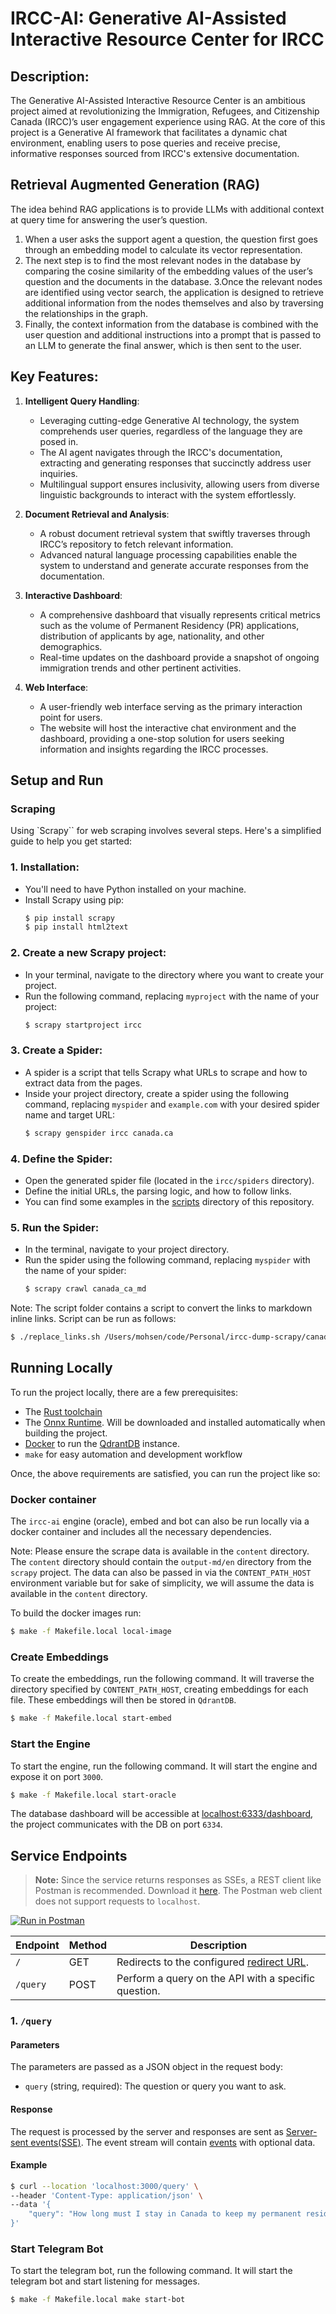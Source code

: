 # IRCC-AI: Generative AI-Assisted Interactive Resource Center for IRCC

## Description:

The Generative AI-Assisted Interactive Resource Center is an ambitious project aimed at revolutionizing the Immigration, Refugees, and Citizenship Canada (IRCC)’s user engagement experience using RAG. At the core of this project is a Generative AI framework that facilitates a dynamic chat environment, enabling users to pose queries and receive precise, informative responses sourced from IRCC's extensive documentation.

## Retrieval Augmented Generation (RAG)
The idea behind RAG applications is to provide LLMs with additional context at query time for answering the user’s question.

1. When a user asks the support agent a question, the question first goes through an embedding model to calculate its vector representation.
2. The next step is to find the most relevant nodes in the database by comparing the cosine similarity of the embedding values of the user’s question and the documents in the database.
3.Once the relevant nodes are identified using vector search, the application is designed to retrieve additional information from the nodes themselves and also by traversing the relationships in the graph.
4. Finally, the context information from the database is combined with the user question and additional instructions into a prompt that is passed to an LLM to generate the final answer, which is then sent to the user.

## Key Features:

1. **Intelligent Query Handling**:
   - Leveraging cutting-edge Generative AI technology, the system comprehends user queries, regardless of the language they are posed in.
   - The AI agent navigates through the IRCC's documentation, extracting and generating responses that succinctly address user inquiries.
   - Multilingual support ensures inclusivity, allowing users from diverse linguistic backgrounds to interact with the system effortlessly.

2. **Document Retrieval and Analysis**:
   - A robust document retrieval system that swiftly traverses through IRCC’s repository to fetch relevant information.
   - Advanced natural language processing capabilities enable the system to understand and generate accurate responses from the documentation.

3. **Interactive Dashboard**:
   - A comprehensive dashboard that visually represents critical metrics such as the volume of Permanent Residency (PR) applications, distribution of applicants by age, nationality, and other demographics.
   - Real-time updates on the dashboard provide a snapshot of ongoing immigration trends and other pertinent activities.

4. **Web Interface**:
   - A user-friendly web interface serving as the primary interaction point for users.
   - The website will host the interactive chat environment and the dashboard, providing a one-stop solution for users seeking information and insights regarding the IRCC processes.

## Setup and Run

### Scraping

Using `Scrapy`` for web scraping involves several steps. Here's a simplified guide to help you get started:

### 1. **Installation**:
   - You'll need to have Python installed on your machine.
   - Install Scrapy using pip:
     ```bash
     $ pip install scrapy
     $ pip install html2text
     ```

### 2. **Create a new Scrapy project**:
   - In your terminal, navigate to the directory where you want to create your project.
   - Run the following command, replacing `myproject` with the name of your project:
     ```bash
     $ scrapy startproject ircc
     ```

### 3. **Create a Spider**:
   - A spider is a script that tells Scrapy what URLs to scrape and how to extract data from the pages.
   - Inside your project directory, create a spider using the following command, replacing `myspider` and `example.com` with your desired spider name and target URL:
     ```bash
     $ scrapy genspider ircc canada.ca
     ```

### 4. **Define the Spider**:
   - Open the generated spider file (located in the `ircc/spiders` directory).
   - Define the initial URLs, the parsing logic, and how to follow links.
   - You can find some examples in the [scripts](/scripts/scrapy/spiders) directory of this repository.

### 5. **Run the Spider**:
   - In the terminal, navigate to your project directory.
   - Run the spider using the following command, replacing `myspider` with the name of your spider:
     ```bash
     $ scrapy crawl canada_ca_md
     ```
Note: The script folder contains a script to convert the links to markdown inline links. Script can be run as follows:

```bash
$ ./replace_links.sh /Users/mohsen/code/Personal/ircc-dump-scrapy/canadascraper/output-md
```

## Running Locally

To run the project locally, there are a few prerequisites:

- The [Rust toolchain](https://www.rust-lang.org/learn/get-started)
- The [Onnx Runtime](https://onnxruntime.ai/docs/install/). Will be downloaded and installed automatically when building the project.
- [Docker](https://docs.docker.com/engine/install/) to run the [QdrantDB](https://qdrant.tech/) instance.
- `make` for easy automation and development workflow

Once, the above requirements are satisfied, you can run the project like so:

### Docker container

The `ircc-ai` engine (oracle), embed and bot can also be run locally via a docker container and
includes all the necessary dependencies.

Note: Please ensure the scrape data is available in the `content` directory. The `content` directory should contain the `output-md/en` directory from the `scrapy` project.
The data can also be passed in via the `CONTENT_PATH_HOST` environment variable but for sake of simplicity, we will assume the data is available in the `content` directory.

To build the docker images run:

```bash
$ make -f Makefile.local local-image
```

### Create Embeddings

To create the embeddings, run the following command.  It will traverse the directory specified by `CONTENT_PATH_HOST`, creating embeddings for each file. These embeddings will then be stored in `QdrantDB`.

```bash
$ make -f Makefile.local start-embed
```

### Start the Engine
To start the engine, run the following command.  It will start the engine and expose it on port `3000`.

```bash
$ make -f Makefile.local start-oracle
``````


The database dashboard will be accessible at [localhost:6333/dashboard](http://localhost:6333/dashboard), the project communicates with the DB on port `6334`.


## Service Endpoints

> **Note:**
> Since the service returns responses as SSEs, a REST client like Postman is recommended. Download it [here](https://www.postman.com/downloads/). The Postman web client does not support requests to `localhost`.

[![Run in Postman](https://run.pstmn.io/button.svg)](https://app.getpostman.com/run-collection/18073744-276b793e-f5ec-418f-ba0a-9dff94af543e?action=collection%2Ffork&source=rip_markdown&collection-url=entityId%3D18073744-276b793e-f5ec-418f-ba0a-9dff94af543e%26entityType%3Dcollection%26workspaceId%3D8d8a1363-ad0a-45ad-b036-ef6a37e44ef8)

| Endpoint             | Method | Description                                   |
|----------------------|--------|-----------------------------------------------|
| `/`                  | GET    | Redirects to the configured [redirect URL](https://github.com/EtaCassiopeia/ircc-ai).          |
| `/query`             | POST   | Perform a query on the API with a specific question. |


### 1. `/query`

#### Parameters

The parameters are passed as a JSON object in the request body:

- `query` (string, required): The question or query you want to ask.

#### Response

The request is processed by the server and responses are sent as [Server-sent events(SSE)](https://developer.mozilla.org/en-US/docs/Web/API/Server-sent_events). The event stream will contain [events](https://github.com/EtaCassiopeia/ircc-ai/blob/af60f851b9fc9362ba43c01f88b6f5e6770b1f2a/src/routes/events.rs#L14) with optional data.

#### Example

```bash
$ curl --location 'localhost:3000/query' \
--header 'Content-Type: application/json' \
--data '{
    "query": "How long must I stay in Canada to keep my permanent resident status?"
}'
```

### Start Telegram Bot

To start the telegram bot, run the following command.  It will start the telegram bot and start listening for messages.

```bash
$ make -f Makefile.local make start-bot
```
